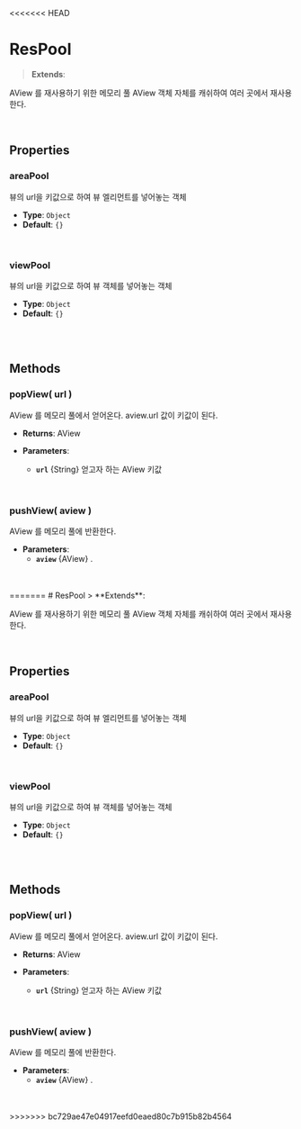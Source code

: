 <<<<<<< HEAD
# ResPool
> **Extends**: 

AView 를 재사용하기 위한 메모리 풀 AView 객체 자체를 캐쉬하여 여러 곳에서 재사용한다.

<br/>

## Properties


### areaPool

뷰의 url을 키값으로 하여 뷰 엘리먼트를 넣어놓는 객체

* **Type**: `Object`
* **Default**: `{}`

<br/>

### viewPool

뷰의 url을 키값으로 하여 뷰 객체를 넣어놓는 객체

* **Type**: `Object`
* **Default**: `{}`

<br/>
<br/>

## Methods

### popView( url )

AView 를 메모리 풀에서 얻어온다. aview.url 값이 키값이 된다.

* **Returns**: AView

* **Parameters**: 
	* **`url`** {String} 얻고자 하는 AView 키값

<br/>

### pushView( aview )

AView 를 메모리 풀에 반환한다.

* **Parameters**: 
	* **`aview`** {AView} .

<br/>
<br/>
=======
# ResPool
> **Extends**: 

AView 를 재사용하기 위한 메모리 풀 AView 객체 자체를 캐쉬하여 여러 곳에서 재사용한다.

<br/>

## Properties


### areaPool

뷰의 url을 키값으로 하여 뷰 엘리먼트를 넣어놓는 객체

* **Type**: `Object`
* **Default**: `{}`

<br/>

### viewPool

뷰의 url을 키값으로 하여 뷰 객체를 넣어놓는 객체

* **Type**: `Object`
* **Default**: `{}`

<br/>
<br/>

## Methods

### popView( url )

AView 를 메모리 풀에서 얻어온다. aview.url 값이 키값이 된다.

* **Returns**: AView

* **Parameters**: 
	* **`url`** {String} 얻고자 하는 AView 키값

<br/>

### pushView( aview )

AView 를 메모리 풀에 반환한다.

* **Parameters**: 
	* **`aview`** {AView} .

<br/>
<br/>
>>>>>>> bc729ae47e04917eefd0eaed80c7b915b82b4564
